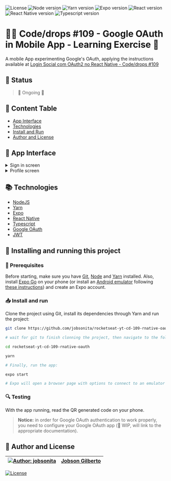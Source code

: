 ![License](https://img.shields.io/github/license/jobsonita/rocketseat-yt-cd-109-rnative-oauth?color=blue)
![Node version](https://img.shields.io/badge/node-v14.18.0-brightgreen)
![Yarn version](https://img.shields.io/badge/yarn-v1.22.15-brightgreen)
![Expo version](https://img.shields.io/badge/expo-~43.0.0-brightgreen)
![React version](https://img.shields.io/badge/react-17.0.1-blue)
![React Native version](https://img.shields.io/badge/react--native-0.64.2-blue)
![Typescript version](https://img.shields.io/badge/typescript-~4.3.5-lightgrey)

# :rocket::seat: Code/drops #109 - Google OAuth in Mobile App - Learning Exercise :iphone:

A mobile App experimenting Google's OAuth, applying the instructions available at [Login Social com OAuth2 no React Native - Code/drops #109](https://www.youtube.com/watch?v=pAt91MWwwvg)

## :hammer: Status

> :construction: Ongoing :wrench:

## :bookmark: Content Table
<!--ts-->
  * [App Interface](#newspaper-app-interface)
  * [Technologies](#books-technologies)
  * [Install and Run](#calling-installing-and-running-this-project)
  * [Author and License](#memo-author-and-license)
<!--te-->

## :newspaper: App Interface

<details>
  <summary>Sign in screen</summary>
  <p align="center"><img alt="Sign in screen" title="Sign in screen" src="https://i.imgur.com/9CLsXBi.png" width="250px"/></p>
</details>
<details>
  <summary>Profile screen</summary>
  <p align="center"><img alt="Sign in screen" title="Sign in screen" src="https://i.imgur.com/lfTpC6K.png" width="250px"/></p>
</details>

## :books: Technologies

- [NodeJS](https://nodejs.org/en/)
- [Yarn](https://yarnpkg.com/)
- [Expo](https://expo.dev/)
- [React Native](https://reactnative.dev/)
- [Typescript](https://www.typescriptlang.org/)
- [Google OAuth](https://developers.google.com/identity/protocols/oauth2)
- [JWT](https://www.npmjs.com/package/jsonwebtoken)

## :calling: Installing and running this project

### :wrench: Prerequisites

Before starting, make sure you have [Git](https://git-scm.com/), [Node](https://nodejs.org/en/) and [Yarn](https://yarnpkg.com/) installed. Also, install [Expo Go](https://expo.dev/client) on your phone (or install an [Android emulator](https://developer.android.com/studio/) following [these instructions](https://react-native.rocketseat.dev/android/emulador/)) and create an Expo account.

### :inbox_tray: Install and run

Clone the project using Git, install its dependencies through Yarn and run the project:

```bash
git clone https://github.com/jobsonita/rocketseat-yt-cd-109-rnative-oauth.git

# wait for git to finish clonning the project, then navigate to the folder and install the dependencies:

cd rocketseat-yt-cd-109-rnative-oauth

yarn

# Finally, run the app:

expo start

# Expo will open a browser page with options to connect to an emulator or to your phone (through a QR code)
```

### :mag: Testing

With the app running, read the QR generated code on your phone.

> **Notice:** in order for Google OAuth authentication to work properly, you need to configure your Google OAuth app (:construction: WIP, will link to the appropriate documentation).<!--'s homepage URL and authorization callback URL to `https://auth.expo.io/@<username>/rocketseat-yt-cd-109-rnative-oauth`, where `<username>` is your username in Expo (you need to create an Expo account). (update the `GOOGLE_APP_ID` and `GOOGLE_APP_SECRET`) in case you're creating a new app on Google OAuth. -->

## :memo: Author and License

[![Author: jobsonita](https://avatars.githubusercontent.com/u/1463583?s=48&v=4)](https://github.com/jobsonita/jobsonita) | [Jobson Gilberto](https://github.com/jobsonita/jobsonita)
-|-

[![License](https://img.shields.io/github/license/jobsonita/rocketseat-yt-cd-109-rnative-oauth)](LICENSE)
